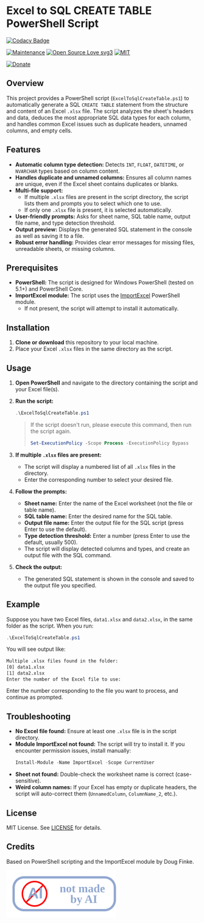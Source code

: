 # Excel to SQL CREATE TABLE PowerShell Script

[![Codacy Badge](https://app.codacy.com/project/badge/Grade/ee9146d3911445c2b781cdd0dd537161)](https://app.codacy.com/gh/R0mb0/Excel2sql_create_table/dashboard?utm_source=gh&utm_medium=referral&utm_content=&utm_campaign=Badge_grade)

[![Maintenance](https://img.shields.io/badge/Maintained%3F-yes-green.svg)](https://github.com/R0mb0/Excel2sql_create_table)
[![Open Source Love svg3](https://badges.frapsoft.com/os/v3/open-source.svg?v=103)](https://github.com/R0mb0/Excel2sql_create_table)
[![MIT](https://img.shields.io/badge/License-MIT-blue.svg)](https://opensource.org/license/mit)

[![Donate](https://img.shields.io/badge/PayPal-Donate%20to%20Author-blue.svg)](http://paypal.me/R0mb0)

## Overview

This project provides a PowerShell script (`ExcelToSqlCreateTable.ps1`) to automatically generate a SQL `CREATE TABLE` statement from the structure and content of an Excel `.xlsx` file. The script analyzes the sheet's headers and data, deduces the most appropriate SQL data types for each column, and handles common Excel issues such as duplicate headers, unnamed columns, and empty cells.

## Features

- **Automatic column type detection:** Detects `INT`, `FLOAT`, `DATETIME`, or `NVARCHAR` types based on column content.
- **Handles duplicate and unnamed columns:** Ensures all column names are unique, even if the Excel sheet contains duplicates or blanks.
- **Multi-file support:**  
  - If multiple `.xlsx` files are present in the script directory, the script lists them and prompts you to select which one to use.
  - If only one `.xlsx` file is present, it is selected automatically.
- **User-friendly prompts:** Asks for sheet name, SQL table name, output file name, and type detection threshold.
- **Output preview:** Displays the generated SQL statement in the console as well as saving it to a file.
- **Robust error handling:** Provides clear error messages for missing files, unreadable sheets, or missing columns.

## Prerequisites

- **PowerShell:** The script is designed for Windows PowerShell (tested on 5.1+) and PowerShell Core.
- **ImportExcel module:** The script uses the [ImportExcel](https://github.com/dfinke/ImportExcel) PowerShell module.
  - If not present, the script will attempt to install it automatically.

## Installation

1. **Clone or download** this repository to your local machine.
2. Place your Excel `.xlsx` files in the same directory as the script.

## Usage

1. **Open PowerShell** and navigate to the directory containing the script and your Excel file(s).

2. **Run the script:**

    ```powershell
    .\ExcelToSqlCreateTable.ps1
    ```

    > If the script doesn't run, please execute this command, then run the script again.
    > 
    > ```powershell
    >Set-ExecutionPolicy -Scope Process -ExecutionPolicy Bypass
    > ```

3. **If multiple `.xlsx` files are present:**
    - The script will display a numbered list of all `.xlsx` files in the directory.
    - Enter the corresponding number to select your desired file.

4. **Follow the prompts:**
    - **Sheet name:** Enter the name of the Excel worksheet (not the file or table name).
    - **SQL table name:** Enter the desired name for the SQL table.
    - **Output file name:** Enter the output file for the SQL script (press Enter to use the default).
    - **Type detection threshold:** Enter a number (press Enter to use the default, usually 500).
    - The script will display detected columns and types, and create an output file with the SQL command.

5. **Check the output:**
    - The generated SQL statement is shown in the console and saved to the output file you specified.

## Example

Suppose you have two Excel files, `data1.xlsx` and `data2.xlsx`, in the same folder as the script. When you run:

```powershell
.\ExcelToSqlCreateTable.ps1
```

You will see output like:

```
Multiple .xlsx files found in the folder:
[0] data1.xlsx
[1] data2.xlsx
Enter the number of the Excel file to use:
```
Enter the number corresponding to the file you want to process, and continue as prompted.

## Troubleshooting

- **No Excel file found:** Ensure at least one `.xlsx` file is in the script directory.
- **Module ImportExcel not found:** The script will try to install it. If you encounter permission issues, install manually:
    ```powershell
    Install-Module -Name ImportExcel -Scope CurrentUser
    ```
- **Sheet not found:** Double-check the worksheet name is correct (case-sensitive).
- **Weird column names:** If your Excel has empty or duplicate headers, the script will auto-correct them (`UnnamedColumn`, `ColumnName_2`, etc.).

## License

MIT License. See [LICENSE](LICENSE) for details.

## Credits

Based on PowerShell scripting and the ImportExcel module by Doug Finke.

  <picture>
    <source media="(prefers-color-scheme: dark)"srcset="https://github.com/R0mb0/Not_made_by_AI/blob/main/Badge/SVG/NotMadeByAIDark.svg">
    <source media="(prefers-color-scheme: light)"srcset="https://github.com/R0mb0/Not_made_by_AI/blob/main/Badge/SVG/NotMadeByAILight.svg">
    <img alt="Not made by AI" src="https://github.com/R0mb0/Not_made_by_AI/blob/main/Badge/SVG/NotMadeByAIDefault.svg">
  </picture>
